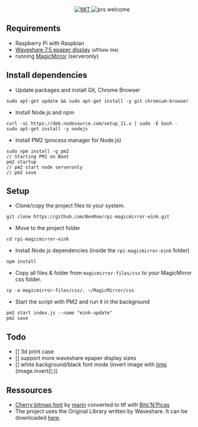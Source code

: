 
<p align="center">
  <a href="/LICENSE">
    <img src="https://img.shields.io/github/license/BenRoe/rpi-magicmirror-eink.svg" alt="MIT">
  </a>
  <img src="https://img.shields.io/badge/PRs-welcome-brightgreen.svg" alt="prs welcome">
</p>

## Requirements
- Raspberry Pi with Raspbian
- [Waveshare 7.5 epaper display](http://s.click.aliexpress.com/e/cs4zJho4) <small>(affiliate link)</small>
- running [MagicMirror](https://github.com/MichMich/MagicMirror#server-only) (serveronly)
## Install dependencies

- Update packages and install Git, Chrome Browser
```shell
sudo apt-get update && sudo apt-get install -y git chromium-browser
```
- Install Node.js and npm
```shell
curl -sL https://deb.nodesource.com/setup_11.x | sudo -E bash -
sudo apt-get install -y nodejs
```
- Install PM2 (process manager for Node.js)
```shell
sudo npm install -g pm2
// Starting PM2 on Boot
pm2 startup
// pm2 start node serveronly
// pm2 save
```

## Setup
- Clone/copy the project files to your system.
```shell
git clone https://github.com/BenRoe/rpi-magicmirror-eink.git
```

- Move to the project folder
```shell
cd rpi-magicmirror-eink
```

- Install Node.js dependencies (inside the `rpi-magicmirror-eink` folder)
```shell
npm install
```

- Copy all files & folder from `magicmirror-files/css` to your MagicMirror css folder.
```shell
cp -a magicmirror-files/css/. ~/MagicMirror/css
```

- Start the script with PM2 and run it in the background
```shell
pm2 start index.js --name "eink-update"
pm2 save
```

## Todo
- [] 3d print case
- [] support more waveshare epaper display sizes
- [] white background/black font mode (invert image with [jimp](https://github.com/oliver-moran/jimp) (image.invert();))

## Ressources
- [Cherry bitmap font](https://github.com/turquoise-hexagon/cherry) by [marin](https://github.com/turquoise-hexagon) converted to ttf with [Bits'N'Picas](https://github.com/kreativekorp/bitsnpicas)
- The project uses the Original Library written by Waveshare. It can be downloaded [here](https://www.waveshare.com/wiki/Main_Page#OLEDs_.2F_LCDs).

